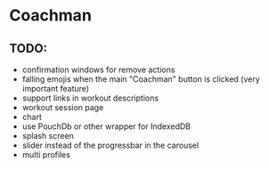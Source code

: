 # Coachman

## TODO:
- confirmation windows for remove actions
- falling emojis when the main "Coachman" button is clicked (very important feature)
- support links in workout descriptions
- workout session page
- chart
- use PouchDb or other wrapper for IndexedDB
- splash screen
- slider instead of the progressbar in the carousel
- multi profiles
